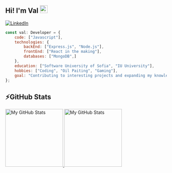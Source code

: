 ## Hi! I'm Val <img src="https://media.giphy.com/media/hvRJCLFzcasrR4ia7z/giphy.gif" width="24px" height="24px">


[![LinkedIn](https://img.shields.io/badge/-LinkedIn-0e76a8?style=flat-square&logo=Linkedin&logoColor=white)](https://www.linkedin.com/in/valeria-toneva-39a89a230/) 

```javascript
const val: Developer = {
    code: ["Javascript"],
    technologies: {
        backEnd: ["Express.js", "Node.js"],
        frontEnd: ["React in the making"],
        databases: ["MongoDB",]
    },
    education: ["Software University of Sofia", "IU University"],
    hobbies: ["Coding", "Oil Paiting", "Gaming"],
    goal: "Contributing to interesting projects and expanding my knowledge"
};
```

## ⚡GitHub Stats

<a href="https://github.com/valeriatoneva">
  <img height="180em" alt="My GitHub Stats" src="https://github-readme-stats.vercel.app/api?username=valeriatoneva&show_icons=true&bg_color=00000000&hide_border=true&text_color=3498db&count_private=true&include_all_commits=true" />

  <img height="180em" alt="My GitHub Stats" src="https://github-readme-stats.vercel.app/api/top-langs/?username=valeriatoneva&langs_count=6&layout=compact&hide_border=true&bg_color=00000000&text_color=3498db&count_private=true&include_all_commits=true&hide=smalltalk,shell,html,scss,css" />
</a>

